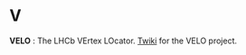 # V

**VELO**
: The LHCb VErtex LOcator.
[Twiki](https://lbtwiki.cern.ch/bin/view/VELO) for the VELO project.
